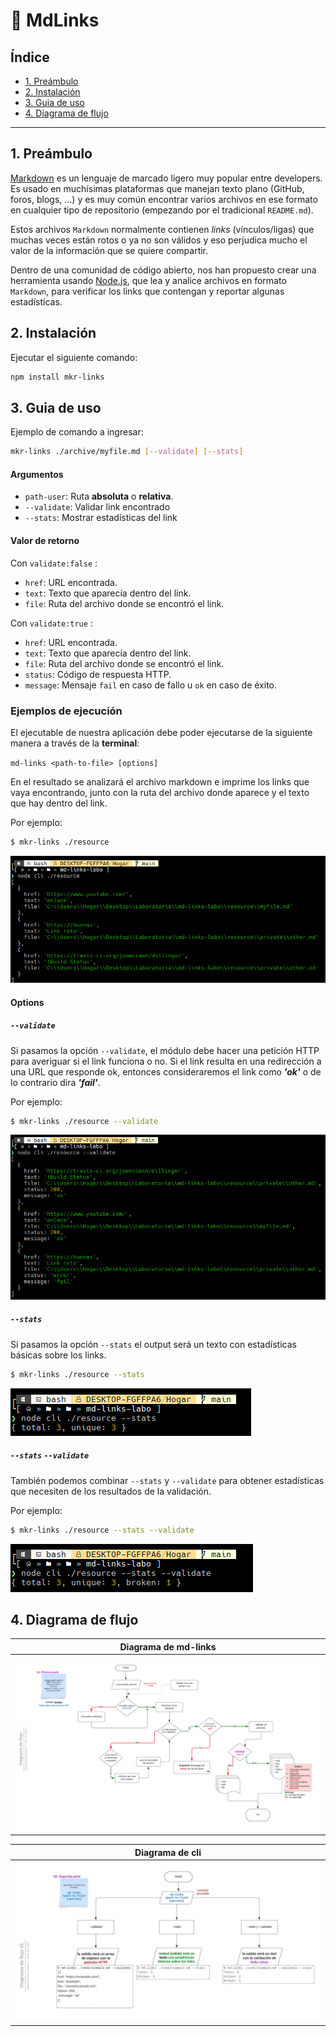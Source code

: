 # 📎 MdLinks

## Índice

* [1. Preámbulo](#1-preámbulo)
* [2. Instalación](#2-instalación)
* [3. Guia de uso](#3-guia-de-uso)
* [4. Diagrama de flujo](#4-diagrama-de-flujo)

***


## 1. Preámbulo

[Markdown](https://es.wikipedia.org/wiki/Markdown) es un lenguaje de marcado
ligero muy popular entre developers. Es usado en muchísimas plataformas que
manejan texto plano (GitHub, foros, blogs, ...) y es muy común
encontrar varios archivos en ese formato en cualquier tipo de repositorio
(empezando por el tradicional `README.md`).

Estos archivos `Markdown` normalmente contienen _links_ (vínculos/ligas) que
muchas veces están rotos o ya no son válidos y eso perjudica mucho el valor de
la información que se quiere compartir.

Dentro de una comunidad de código abierto, nos han propuesto crear una
herramienta usando [Node.js](https://nodejs.org/), que lea y analice archivos
en formato `Markdown`, para verificar los links que contengan y reportar
algunas estadísticas.

## 2. Instalación

Ejecutar el siguiente comando:

```sh
npm install mkr-links
```

## 3. Guia de uso

Ejemplo de comando a ingresar: 

```sh
mkr-links ./archive/myfile.md [--validate] [--stats] 
```
#### Argumentos

* `path-user`: Ruta **absoluta** o **relativa**.
* `--validate`: Validar link encontrado
* `--stats`: Mostrar estadísticas del link

#### Valor de retorno

Con `validate:false` :

* `href`: URL encontrada.
* `text`: Texto que aparecía dentro del link.
* `file`: Ruta del archivo donde se encontró el link.

Con `validate:true` :

* `href`: URL encontrada.
* `text`: Texto que aparecía dentro del link.
* `file`: Ruta del archivo donde se encontró el link.
* `status`: Código de respuesta HTTP.
* `message`: Mensaje `fail` en caso de fallo u `ok` en caso de éxito.


### Ejemplos de ejecución

El ejecutable de nuestra aplicación debe poder ejecutarse de la siguiente
manera a través de la **terminal**:

`md-links <path-to-file> [options]`

En el resultado se analizará el archivo markdown e imprime los links que vaya encontrando, junto con la ruta del archivo donde aparece y el texto que hay dentro del link.

Por ejemplo:

```sh
$ mkr-links ./resource
```

![_resource](utils/_resource.png)


#### Options

##### `--validate`

Si pasamos la opción `--validate`, el módulo debe hacer una petición HTTP para averiguar si el link funciona o no. Si el link resulta en una redirección a una
URL que responde ok, entonces consideraremos el link como _**'ok'**_ o de lo contrario dira _**'fail'**_.

Por ejemplo:

```sh
$ mkr-links ./resource --validate
```

![_validate](utils/_validate.png)


##### `--stats`

Si pasamos la opción `--stats` el output será un texto con estadísticas
básicas sobre los links.

```sh
$ mkr-links ./resource --stats
```

![_stats](utils/_stats.png)

##### `--stats` `--validate`

También podemos combinar `--stats` y `--validate` para obtener estadísticas que necesiten de los resultados de la validación.

Por ejemplo:

```sh
$ mkr-links ./resource --stats --validate
```

![_both](utils/_both.png)


## 4. Diagrama de flujo


| Diagrama de md-links  |
| :----------: |
| ![drm_mdlink](utils/drm_mdlink.jpeg) |

| Diagrama de cli  |
| :----------: |
| ![drm_cli](utils/drm_cli.jpeg) |
